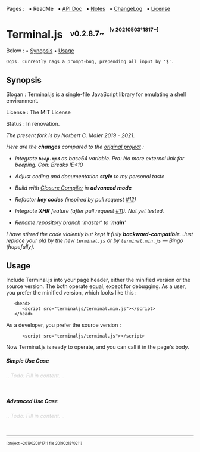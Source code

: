 ﻿Pages : &nbsp;
 • ReadMe &nbsp;
 • [API Doc](./docs/api.md) &nbsp;
 • [Notes](./docs/notes.md) &nbsp;
 • [ChangeLog](./docs/changelog.md) &nbsp;
 • [License](./docs/license.md)

# Terminal.js &nbsp; <sup><sub>v0.2.8.7~ &nbsp; <sup><sup>[v 20210503°1817~]</sup></sup></sub></sup>

Below :
 • [Synopsis](#synopsis)
 • [Usage](#usage)

```
Oops. Currently nags a prompt-bug, prepending all input by '$'.
```

<a name="synopsis"></a>
## Synopsis

Slogan : Terminal.js is a single-file JavaScript library for emulating a shell environment.

License : The MIT License

Status : In renovation. 

_The present fork is by Norbert C. Maier 2019 - 2021._

_Here are the **changes** compared to the
 [original project](https://github.com/eosterberg/terminaljs) :_

- _Integrate **`beep.mp3`** as base64 variable.
   Pro: No more external link for beeping.
   Con: Breaks IE<10_

- _Adjust coding and documentation **style** to my personal taste_

- _Build with [Closure Compiler](https://developers.google.com/closure/compiler/) in **advanced mode**_

- _Refactor **key codes** (inspired by pull request [#12](https://github.com/eosterberg/terminaljs/pull/12))_

- _Integrate **XHR** feature (after pull request [#11](https://github.com/eosterberg/terminaljs/pull/11)).
  Not yet tested._

- _Rename repository branch 'master' to '**main**'_

_I have stirred the code violently but kept it fully **backward-compatible**.
Just replace your old by the new [`terminal.js`](./terminal.js)
or by [`terminal.min.js`](./terminal.min.js) — Bingo (hopefully)._

<a name="usage"></a>
## Usage

Include Terminal.js into your page header,
either the minified version or the source version.
The both operate equal, except for debugging.
As a user, you prefer the minified version,
which looks like this&nbsp;:

```
   <head>
      <script src="terminaljs/terminal.min.js"></script>
   </head>
```

As a developer, you prefer the source version :

```
      <script src="terminaljs/terminal.js"></script>
```

Now Terminal.js is ready to operate, and you can call it in the page's body.

<a name="usage_simple"></a>
##### Simple Use Case

*<span style="color:LightGray;">.. Todo: Fill in content. ..</span>*

&nbsp;

<a name="usage_advanced"></a>
##### Advanced Use Case

*<span style="color:LightGray;">.. Todo: Fill in content. ..</span>*

&nbsp;

---

<sup><sub>[project ~20190208°1711 file 20190213°0211]</sub></sup>
